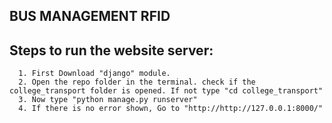 BUS MANAGEMENT RFID
---
## Steps to run the website server:

      1. First Download "django" module.
      2. Open the repo folder in the terminal. check if the college_transport folder is opened. If not type "cd college_transport"
      3. Now type "python manage.py runserver"
      4. If there is no error shown, Go to "http://http://127.0.0.1:8000/"

